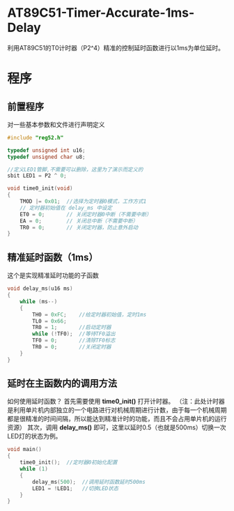 # AT89C51-Timer-Accurate-1ms-Delay
利用AT89C51的T0计时器（P2^4）精准的控制延时函数进行以1ms为单位延时。

# 程序

## 前置程序
对一些基本参数和文件进行声明定义
```c
#include "reg52.h"

typedef unsigned int u16;
typedef unsigned char u8;

//定义LED1管脚,不需要可以删除，这里为了演示而定义的
sbit LED1 = P2 ^ 0; 

void time0_init(void)
{
	TMOD |= 0x01;  //选择为定时器0模式，工作方式1
	// 定时器初始值在 delay_ms 中设定
	ET0 = 0;       // 关闭定时器0中断（不需要中断）
	EA = 0;        // 关闭总中断（不需要中断）
	TR0 = 0;       // 关闭定时器，防止意外启动
}
```

## 精准延时函数（1ms）
这个是实现精准延时功能的子函数
```c
void delay_ms(u16 ms)
{
    while (ms--)
    {
        TH0 = 0xFC;    //给定时器初始值，定时1ms
        TL0 = 0x66;
        TR0 = 1;       //启动定时器
        while (!TF0);  //等待TF0溢出
        TF0 = 0;       //清除TF0标志
        TR0 = 0;       //关闭定时器
    }
}
```

## 延时在主函数内的调用方法
如何使用延时函数？
首先需要使用 **time0_init()** 打开计时器。
（注：此处计时器是利用单片机内部独立的一个电路进行对机械周期进行计数，由于每一个机械周期都是很精准的时间间隔，所以能达到精准计时的功能，而且不会占用单片机的运行资源）
其次，调用 **delay_ms()** 即可，这里以延时0.5（也就是500ms）切换一次LED灯的状态为例。
```c
void main()
{
	time0_init();  //定时器0初始化配置
	while (1)
	{
		delay_ms(500);  //调用延时函数延时500ms
		LED1 = !LED1;   //切换LED状态
	}
}
```



